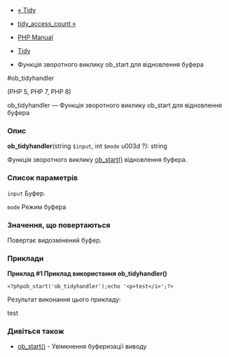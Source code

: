 - [« Tidy](ref.tidy.md)
- [tidy_access_count »](function.tidy-access-count.md)

- [PHP Manual](index.md)
- [Tidy](ref.tidy.md)
- Функція зворотного виклику ob_start для відновлення буфера

#ob_tidyhandler

(PHP 5, PHP 7, PHP 8)

ob_tidyhandler — Функція зворотного виклику ob_start для відновлення
буфера

### Опис

**ob_tidyhandler**(string `$input`, int `$mode` u003d ?): string

Функція зворотного виклику [ob_start()](function.ob-start.md)
відновлення буфера.

### Список параметрів

`input`
Буфер.

`mode`
Режим буфера

### Значення, що повертаються

Повертає видозмінений буфер.

### Приклади

**Приклад #1 Приклад використання **ob_tidyhandler()****

` <?phpob_start('ob_tidyhandler');echo '<p>test</i>';?> `

Результат виконання цього прикладу:

<!DOCTYPE html PUBLIC "-//W3C//DTD HTML 3.2//EN">
<html>
<head>
<title></title>
</head>
<body>
<p>test</p>
</body>
</html>

### Дивіться також

- [ob_start()](function.ob-start.md) - Увімкнення буферизації виводу
